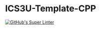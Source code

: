 # ICS3U-Template-CPP

[![GitHub's Super Linter](https://github.com/Miguel-Santacruz/ICS3U-Unit6-02-CPP/workflows/GitHub's%20Super%20Linter/badge.svg)](https://github.com/Miguel-Santacruz/ICS3U-Unit6-02-CPP/actions)
